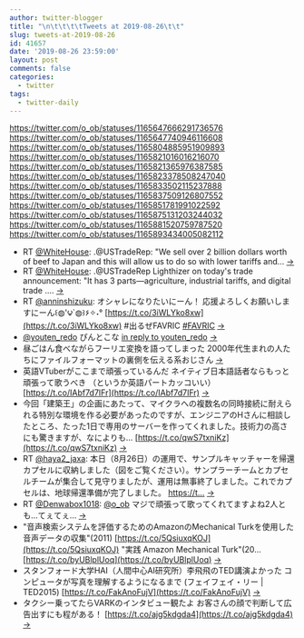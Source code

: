 ```yaml
---
author: twitter-blogger
title: "\n\t\t\t\tTweets at 2019-08-26\t\t"
slug: tweets-at-2019-08-26
id: 41657
date: '2019-08-26 23:59:00'
layout: post
comments: false
categories:
  - twitter
tags:
  - twitter-daily
---
```


https://twitter.com/o_ob/statuses/1165647666291736576 https://twitter.com/o_ob/statuses/1165647740946116608 https://twitter.com/o_ob/statuses/1165804885951909893 https://twitter.com/o_ob/statuses/1165821016016216070 https://twitter.com/o_ob/statuses/1165821365976387585 https://twitter.com/o_ob/statuses/1165823378508247040 https://twitter.com/o_ob/statuses/1165833502115237888 https://twitter.com/o_ob/statuses/1165837509126807552 https://twitter.com/o_ob/statuses/1165851781991022592 https://twitter.com/o_ob/statuses/1165875131203244032 https://twitter.com/o_ob/statuses/1165881520759787520 https://twitter.com/o_ob/statuses/1165893434005082112  

*   RT [@WhiteHouse](https://twitter.com/WhiteHouse): .@USTradeRep: "We sell over 2 billion dollars worth of beef to Japan and this will allow us to do so with lower tariffs and… [->](https://twitter.com/o_ob/statuses/1165647666291736576)
*   RT [@WhiteHouse](https://twitter.com/WhiteHouse): .@USTradeRep Lighthizer on today's trade announcement: "It has 3 parts—agriculture, industrial tariffs, and digital trade .… [->](https://twitter.com/o_ob/statuses/1165647740946116608)
*   RT [@anninshizuku](https://twitter.com/anninshizuku): オシャレになりたいにーん！ 応援よろしくお願いしますにーん꒰◍'౪`◍꒱۶✧˖° [https://t.co/3iWLYko8xw](https://t.co/3iWLYko8xw) #出るぜFAVRIC [#FAVRIC](https://twitter.com/search?q=%23FAVRIC&src=hash) [->](https://twitter.com/o_ob/statuses/1165804885951909893)
*   [@youten_redo](https://twitter.com/youten_redo) ぴんとこな [in reply to youten_redo](https://twitter.com/youten_redo/statuses/1165816598696882177) [->](https://twitter.com/o_ob/statuses/1165821016016216070)
*   昼ごはん食べながらフーリエ変換を語ってしまった 2000年代生まれの人たちにファイルフォーマットの裏側を伝える系おじさん [->](https://twitter.com/o_ob/statuses/1165821365976387585)
*   英語VTuberがここまで頑張っているんだ ネイティブ日本語話者ならもっと頑張って歌うべき （というか英語パートカッコいい） [https://t.co/IAbf7d7IFr](https://t.co/IAbf7d7IFr) [->](https://twitter.com/o_ob/statuses/1165823378508247040)
*   今回「建築王」の企画にあたって、マイクラへの複数名の同時接続に耐えられる特別な環境を作る必要があったのですが、エンジニアのHさんに相談したところ、たった1日で専用のサーバーを作ってくれました。技術力の高さにも驚きますが、なによりも… [https://t.co/qwS7txniKz](https://t.co/qwS7txniKz) [->](https://twitter.com/o_ob/statuses/1165833502115237888)
*   RT [@haya2_jaxa](https://twitter.com/haya2_jaxa): 本日（8月26日）の運用で、サンプルキャッチャーを帰還カプセルに収納しました（図をご覧ください）。サンプラーチームとカプセルチームが集合して見守りましたが、運用は無事終了しました。これでカプセルは、地球帰還準備が完了しました。 [https://t…](https://t…) [->](https://twitter.com/o_ob/statuses/1165837509126807552)
*   RT [@Denwabox1018](https://twitter.com/Denwabox1018): [@o_ob](https://twitter.com/o_ob) マジで頑張って歌ってくれてますよね2人とも…てぇてぇ… [->](https://twitter.com/o_ob/statuses/1165851781991022592)
*   "音声検索システムを評価するためのAmazonのMechanical Turkを使用した音声データの収集"(2011) [https://t.co/5QsiuxqKOJ](https://t.co/5QsiuxqKOJ) "実践 Amazon Mechanical Turk"(20… [https://t.co/byUBlplUoq](https://t.co/byUBlplUoq) [->](https://twitter.com/o_ob/statuses/1165875131203244032)
*   スタンフォード大学HAI（人間中心AI研究所）李飛飛のTED講演よかった コンピュータが写真を理解するようになるまで (フェイフェイ・リー | TED2015) [https://t.co/FakAnoFujV](https://t.co/FakAnoFujV) [->](https://twitter.com/o_ob/statuses/1165881520759787520)
*   タクシー乗ってたらVARKのインタビュー観たよ お客さんの顔で判断して広告出すにも程がある！ [https://t.co/ajg5kdgda4](https://t.co/ajg5kdgda4) [->](https://twitter.com/o_ob/statuses/1165893434005082112)